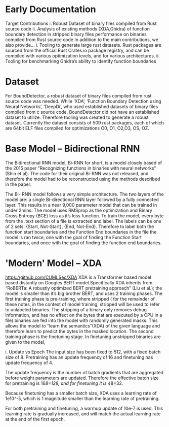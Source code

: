 # Early Documentation 
Target Contributions
i.	Robust Dataset of binary files compiled from Rust source code 
ii.	Analysis of existing methods (XDA,Ghidra) of function boundary detection in stripped binary files performance on binaries compiled from Rust source code 
In addition to the main contributions, we also provide…
i.	Tooling to generate large rust datasets. Rust packages are sourced from the official Rust Crates.io package registry, and can be compiled with various optimization levels, and for various architectures. 
ii.	Tooling for benchmarking Ghidra’s ability to identify function boundaries 

# Dataset
For BoundDetector, a robust dataset of binary files compiled from rust source code was needed. While ‘XDA’, ‘Function Boundary Detection using Neural Networks’, ‘DeepDi’, who used established datasets of binary files compiled from c source code, BoundDetector did not have an established dataset to utilize. Therefore tooling was created to generate a robust dataset. 
Currently the dataset consists of 509 rust packages, each of which are 64bit ELF files compiled for optimizations O0, O1, O2,O3, OS, OZ. 

# Base Model – Bidirectional RNN 
The Bidirectional RNN model, Bi-RNN for short,  is a model closely based of the 2015 paper “Recognizing functions in binaries with neural networks” (Shin et al). The code for their original Bi-RNN was not released, and therefore the model had to be reconstructed using the methods described in the paper. 

The Bi- RNN model follows a very simple architecture. The two layers of the model are: a single Bi-directional RNN layer followed by a fully connected layer. This results in a near 9,000 parameter model that can be trained in under 2mins. The model uses RMSprop as the optimization and Binary Cross Entropy (BCE) loss as it’s loss function. 
To train the model, every byte from the .text section of a file is extracted and label. The labels can be one of 2 sets: {Start, Not-Start}, {End, Not-End}. Therefore to label both the function start boundaries and the Function End boundaries in the file the model is ran twice, one with the goal of finding the Function Start boundaries, and once with the goal of finding the function end boundaries. 






# 'Modern' Model – XDA 
https://github.com/CUMLSec/XDA
	XDA is a Transformer based model based distantly on Googles BERT model.Specifically XDA inherits from “RoBERTa: A robustly optimized BERT pretraining approach” (Liu et al.); the model is smaller than it’s big brother BERT, and uses 2 training phases. 
The first training phase is pre-training, where stripped ( for the remainder of these notes, in the context of model training, stripped will be used to refer to unlabeled binaries. The stripping of a binary only removes debug information, and has no effect on the bytes that are executed by a CPU in a file) binaries are fed into the model with randomly generated masks. This allows the model to “learn the semantics”(XDA) of the given language and therefore learn to predict the bytes in the masked location. 
The second training phase is the finetuning stage. In finetuning unstripped binaries are given to the model, 

i.	Update vs Epoch 
The input size has been fixed to 512, with a fixed batch size of 8. Pretraining has an update frequency of 16 and finetuning has update frequency of 4. 

The update frequency is the number of batch gradients that are aggregated before weight parameters are updated. Therefore the effective batch size for pretraining is 16*8=128, and for finetuning it is 4*8=32.

Because finetuning has a smaller batch size, XDA uses a learning rate of 1e10^-5, which is 1 magnitude smaller than the learning rate of pretraining. 

For both pretraining and finetuning, a warmup update of 10e-7 is used. This learning rate is gradually increased, and will match the actual learning rate at the end of the first epoch. 

